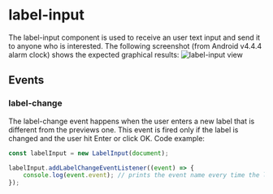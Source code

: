 # label-input
The label-input component is used to receive an user text input and
send it to anyone who is interested. The following screenshot (from Android v4.4.4 alarm clock) shows the expected graphical results:
![label-input view](/screenshot/label-input-screenshot.jpg)

## Events

### label-change
The label-change event happens when the user enters a new label that is different
from the previews one. This event is fired only if the label is changed and the user
hit Enter or click OK. Code example:
```javascript
const labelInput = new LabelInput(document);

labelInput.addLabelChangeEventListener((event) => {
    console.log(event.event); // prints the event name every time the label changes
});
```
